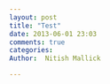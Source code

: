 ```yaml
---
layout: post
title: "Test"
date: 2013-06-01 23:03
comments: true
categories: 
Author:  Nitish Mallick

---
```

